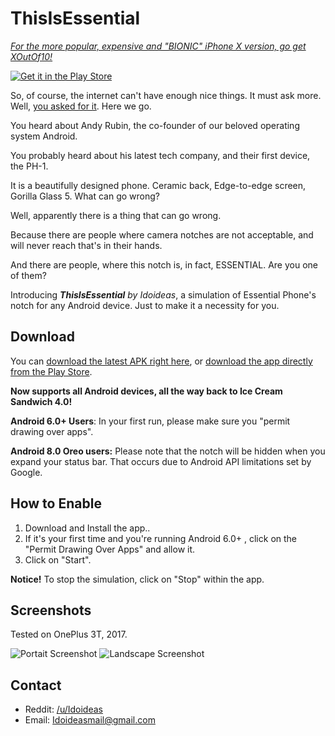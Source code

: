 # ThisIsEssential

[*For the more popular, expensive and "BIONIC" iPhone X version, go get XOutOf10!*](https://github.com/idoideas/XOutOf10)

[![Get it in the Play Store](https://i.imgur.com/GcvRPKp.png)](https://play.google.com/store/apps/details?id=com.idoideas.thisisessential)

So, of course, the internet can't have enough nice things. It must ask more. Well, [you asked for it](http://www.strawpoll.me/13964446/r). Here we go.

You heard about Andy Rubin, the co-founder of our beloved operating system Android.

You probably heard about his latest tech company, and their first device, the PH-1.

It is a beautifully designed phone. Ceramic back, Edge-to-edge screen, Gorilla Glass 5. What can go wrong?

Well, apparently there is a thing that can go wrong.

Because there are people where camera notches are not acceptable, and will never reach that's in their hands.

And there are people, where this notch is, in fact, ESSENTIAL. Are you one of them?

Introducing ***ThisIsEssential*** *by Idoideas*, a simulation of Essential Phone's notch for any Android device. Just to make it a necessity for you.

## Download

You can [download the latest APK right here](https://github.com/idoideas/ThisIsEssential/blob/master/ThisIsEssential.apk?raw=true), or [download the app directly from the Play Store](https://play.google.com/store/apps/details?id=com.idoideas.ThisIsEssential).

**Now supports all Android devices, all the way back to Ice Cream Sandwich 4.0!**

**Android 6.0+ Users**: In your first run, please make sure you "permit drawing over apps".

**Android 8.0 Oreo users:** Please note that the notch will be hidden when you expand your status bar. That occurs due to Android API limitations set by Google.

## How to Enable

1. Download and Install the app..
2. If it's your first time and you're running Android 6.0+ , click on the "Permit Drawing Over Apps" and allow it.
3. Click on "Start".

**Notice!** To stop the simulation, click on "Stop" within the app.

## Screenshots

Tested on OnePlus 3T, 2017.

![Portait Screenshot](https://i.imgur.com/Ok470AH.jpg)
![Landscape Screenshot](https://i.imgur.com/1AdXsWj.jpg)

## Contact

* Reddit: [/u/Idoideas](https://www.reddit.com/user/idoideas)
* Email: Idoideasmail@gmail.com
